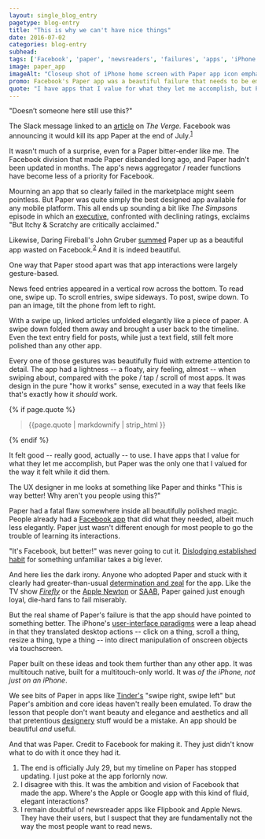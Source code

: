 ```yaml
---
layout: single_blog_entry
pagetype: blog-entry
title: "This is why we can't have nice things"
date: 2016-07-02
categories: blog-entry
subhead:
tags: ['Facebook', 'paper', 'newsreaders', 'failures', 'apps', 'iPhone', 'UX', 'UX design']
image: paper_app
imageAlt: "Closeup shot of iPhone home screen with Paper app icon emphasized"
promo: Facebook's Paper app was a beautiful failure that needs to be emulated
quote: "I have apps that I value for what they let me accomplish, but Paper was the only one that I valued for the way it felt while it did them."
---  
```


"Doesn’t someone here still use this?"

The Slack message linked to an [article][4] on *The Verge.*  Facebook was announcing it would kill its app Paper at the end of July.<sup>[1][1]</sup>

It wasn't much of a surprise, even for a Paper bitter-ender like me. The Facebook division that made Paper disbanded long ago, and Paper hadn't been updated in months. The app's news aggregator / reader functions have become less of a priority for Facebook.

Mourning an app that so clearly failed in the marketplace might seem pointless. But Paper was quite simply the best designed app available for any mobile platform. This all ends up sounding a bit like *The Simpsons* episode in which an [executive][5], confronted with declining ratings, exclaims "But Itchy & Scratchy are critically acclaimed."

Likewise, Daring Fireball's John Gruber [summed][6] Paper up as a beautiful app wasted on Facebook.<sup>[2][2]</sup> And it is indeed beautiful.

One way that Paper stood apart was that app interactions were  largely gesture-based.

News feed entries appeared in a vertical row across the bottom. To read one, swipe up. To scroll entries, swipe sideways. To post, swipe down. To pan an image, tilt the phone from left to right.

With a swipe up, linked articles unfolded elegantly like a piece of paper. A swipe down folded them away and brought a user back to the timeline. Even the text entry field for posts, while just a text field, still felt more polished than any other app.

Every one of those gestures was beautifully fluid with extreme attention to detail. The app had a lightness -- a floaty, airy feeling, almost -- when swiping about, compared with the poke / tap / scroll of most apps. It was design in the pure "how it works" sense, executed in a way that feels like that's exactly how it *should* work.

{% if page.quote %}
  <aside class="blog-pullquote">
  <blockquote>{{page.quote | markdownify | strip_html }}</blockquote>
  </aside>
{% endif %}

It felt good -- really good, actually  -- to use. I have apps that I value for what they let me accomplish, but Paper was the only one that I valued for the way it felt while it did them.

The UX designer in me looks at something like Paper and thinks "This is way better! Why aren't you people using this?"

Paper had a fatal flaw somewhere inside all beautifully polished magic. People already had a [Facebook app][8] that did what they needed, albeit much less elegantly. Paper just wasn't different enough for most people to go the trouble of learning its interactions.

"It's Facebook, but better!" was never going to cut it. [Dislodging established habit][15] for something unfamiliar takes a big lever.

And here lies the dark irony. Anyone who adopted Paper and stuck with it clearly had greater-than-usual [determination and zeal][9] for the app. Like the TV show *[Firefly][10]* or the [Apple Newton][11] or [SAAB][12], Paper gained just enough loyal, die-hard fans to fail miserably.

But the real shame of Paper's failure is that the app should have pointed to something better. The iPhone's [user-interface paradigms][13] were a leap ahead in that they translated desktop actions -- click on a thing, scroll a thing, resize a thing, type a thing -- into direct manipulation of onscreen objects via touchscreen.

Paper built on these ideas and took them further than any other app. It was multitouch native, built for a multitouch-only world. It was *of the iPhone, not just on an iPhone*.

We see bits of Paper in apps like [Tinder's][14] "swipe right, swipe left" but Paper's ambition and core ideas haven't really been emulated. To draw the lesson that people don't want beauty and elegance and aesthetics and all that pretentious [designery][14] stuff would be a mistake. An app should be beautiful *and* useful.

And that was Paper. Credit to Facebook for making it. They just didn't know what to do with it once they had it.



1. <span id="footnote-one-paper-dead"></span>The end is officially July 29, but my timeline on Paper has stopped updating. I just poke at the app forlornly now.
2. <span id="footnote-two-paper-dead"></span>I disagree with this. It was the ambition and vision of Facebook that made the app. Where's the Apple or Google app with this kind of fluid, elegant interactions?
3. <span id="footnote-four-paper-dead"></span>I remain doubtful of newsreader apps like Flipbook and Apple News. They have their users, but I suspect that they are fundamentally not the way the most people want to read news.


[1]:#footnote-one-paper-dead
[2]:#footnote-two-paper-dead
[3]:#footnote-three-paper-dead
[4]:http://www.theverge.com/2016/6/30/12062124/facebook-paper-shutdown
[5]:https://frinkiac.com/gif/S08E14/127877/130579.gif?b64lines=QlVUIElUQ0hZICYgU0NSQVRDSFkKSVMgQ1JJVElDQUxMWSBBQ0NMQUlNRUQu
[6]:http://daringfireball.net/linked/2016/06/30/paper-shutdown
[7]:https://www.youtube.com/watch?v=Zq6-b9_V9lA
[8]:https://itunes.apple.com/us/app/facebook/id284882215?mt=8
[9]:https://en.wikipedia.org/wiki/Cult_following
[10]:https://www.youtube.com/watch?v=D7vS4z6ngQo
[11]:https://en.wikipedia.org/wiki/Apple_Newton
[12]:https://www.youtube.com/watch?v=jemRabq74WA
[13]:https://developer.apple.com/ios/human-interface-guidelines/
[14]:https://www.google.com/search?q=stock+photo+designer&source=lnms&tbm=isch&sa=X&ved=0ahUKEwiF77el3dXNAhUKgx4KHRcvDWoQ_AUICCgB&biw=1440&bih=805
[15]:http://www.christenseninstitute.org/key-concepts/jobs-to-be-done/?gclid=CNXDsYXg1c0CFYJZhgodlAUFNA
